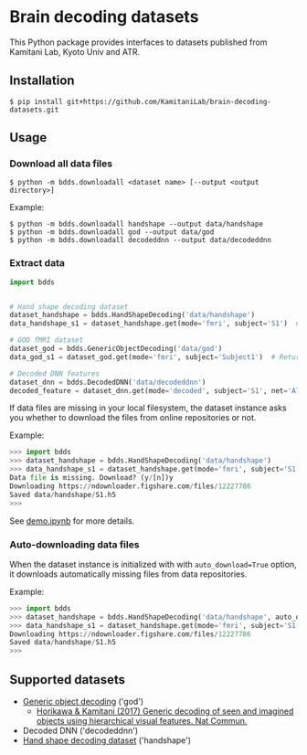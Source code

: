 # Brain decoding datasets

This Python package provides interfaces to datasets published from Kamitani Lab, Kyoto Univ and ATR.

## Installation

``` shellsession
$ pip install git+https://github.com/KamitaniLab/brain-decoding-datasets.git
```

## Usage

### Download all data files

``` shellsession
$ python -m bdds.downloadall <dataset name> [--output <output directory>]
```

Example:

``` shellsession
$ python -m bdds.downloadall handshape --output data/handshape
$ python -m bdds.downloadall god --output data/god
$ python -m bdds.downloadall decodeddnn --output data/decodeddnn
```

### Extract data

``` python
import bdds


# Hand shape decoding dataset
dataset_handshape = bdds.HandShapeDecoding('data/handshape')
data_handshape_s1 = dataset_handshape.get(mode='fmri', subject='S1')  # Return fMRI data as a bdpy dataset

# GOD fMRI dataset
dataset_god = bdds.GenericObjectDecoding('data/god')
data_god_s1 = dataset_god.get(mode='fmri', subject='Subject1')  # Return fMRI data as a bdpy dataset

# Decoded DNN features
dataset_dnn = bdds.DecodedDNN('data/decodeddnn')
decoded_feature = dataset_dnn.get(mode='decoded', subject='S1', net='AlexNet', layer='fc8')  # Return features as (a list of) numpy arrays.
```

If data files are missing in your local filesystem, the dataset instance asks you whether to download the files from online repositories or not.

Example:

``` python
>>> import bdds
>>> dataset_handshape = bdds.HandShapeDecoding('data/handshape')
>>> data_handshape_s1 = dataset_handshape.get(mode='fmri', subject='S1')
Data file is missing. Download? (y/[n])y
Downloading https://ndownloader.figshare.com/files/12227786
Saved data/handshape/S1.h5
>>>
```

See [demo.ipynb](demo.ipynb) for more details.

### Auto-downloading data files

When the dataset instance is initialized with with `auto_download=True` option, it downloads automatically missing files from data repositories.

Example:

``` python
>>> import bdds
>>> dataset_handshape = bdds.HandShapeDecoding('data/handshape', auto_download=True)
>>> data_handshape_s1 = dataset_handshape.get(mode='fmri', subject='S1')
Downloading https://ndownloader.figshare.com/files/12227786
Saved data/handshape/S1.h5
>>>
```

## Supported datasets

- [Generic object decoding](https://github.com/KamitaniLab/GenericObjectDecoding) ('god')
    - [Horikawa & Kamitani (2017) Generic decoding of seen and imagined objects using hierarchical visual features. Nat Commun.](https://www.nature.com/articles/ncomms15037)
- Decoded DNN ('decodeddnn')
- [Hand shape decoding dataset](https://figshare.com/articles/Hand_shape_decoding_rock_paper_scissors_/6698780) ('handshape')
